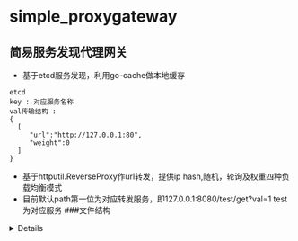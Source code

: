# simple_proxygateway
## 简易服务发现代理网关

* 基于etcd服务发现，利用go-cache做本地缓存

````
etcd
key : 对应服务名称
val传输结构 :
{
  [
     "url":"http://127.0.0.1:80",
     "weight":0
  ]
}
````
* 基于httputil.ReverseProxy作url转发，提供ip hash,随机，轮询及权重四种负载均衡模式
* 目前默认path第一位为对应转发服务，即127.0.0.1:8080/test/get?val=1  test为对应服务
###文件结构
<details>
<pre><code>
├── main.go 程序入口
│
├── logger  本地日志记录相关
│
├── config  配置模型相关
│
├── etcd  基于etcd服务发现等逻辑
│
├── transmit  转发部分逻辑
│
└── output  日志输出相关
</code></pre>
</details>